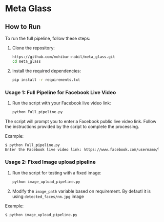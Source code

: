 # Meta Glass

## How to Run

To run the full pipeline, follow these steps:

1. Clone the repository:
    ```bash
    https://github.com/mohibur-nabil/meta_glass.git
    cd meta_glass
    ```

2. Install the required dependencies:
    ```bash
    pip install -r requirements.txt
    ```



### Usage 1: Full Pipeline for Facebook Live Video

1. Run the script with your Facebook live video link:
    ```bash
    python Full_pipeline.py
    ```

The script will prompt you to enter a Facebook public live video link. Follow the instructions provided by the script to complete the processing.

Example:
```bash
$ python Full_pipeline.py
Enter the Facebook live video link: https://www.facebook.com/username/live/video_id
```

### Usage 2: Fixed Image upload pipeline

1. Run the script for testing with a fixed image:
    ```bash
    python image_upload_pipeline.py
    ```
2. Modify the `image_path` variable based on requirement. By defautl it is using `detected_faces/nm.jpg` image



Example:
```bash
$ python image_upload_pipeline.py
```



